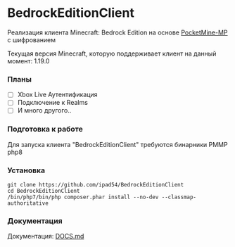 # BedrockEditionClient
Реализация клиента Minecraft: Bedrock Edition на основе [PocketMine-MP](https://github.com/pmmp/PocketMine-MP) с шифрованием

Текущая версия Minecraft, которую поддерживает клиент на данный момент: 1.19.0

### Планы
- [ ] Xbox Live Аутентификация
- [ ] Подключение к Realms
- [ ] И много другого..

### Подготовка к работе
Для запуска клиента "BedrockEditionClient" требуются бинарники PMMP php8

### Установка
```
git clone https://github.com/ipad54/BedrockEditionClient
cd BedrockEditionClient
/bin/php7/bin/php composer.phar install --no-dev --classmap-authoritative
```


### Документация
Документация: [DOCS.md](https://github.com/ipad54/BedrockEditionClient/blob/master/docs/DOCS.md)
